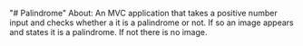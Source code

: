 "# Palindrome" 
About:
An MVC application that takes a positive number input and checks whether a it is a palindrome or not. If so an image appears and states it is a palindrome. If not there is no image.
